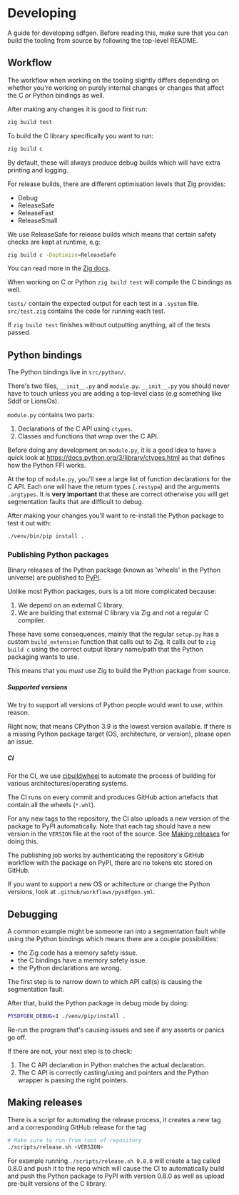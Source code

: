 # Developing

A guide for developing sdfgen. Before reading this, make sure that you
can build the tooling from source by following the top-level README.

## Workflow

The workflow when working on the tooling slightly differs depending on whether
you're working on purely internal changes or changes that affect the C or Python
bindings as well.

After making any changes it is good to first run:
```sh
zig build test
```

To build the C library specifically you want to run:
```sh
zig build c
```

By default, these will always produce debug builds which will have extra printing
and logging.

For release builds, there are different optimisation levels that Zig provides:
* Debug
* ReleaseSafe
* ReleaseFast
* ReleaseSmall

We use ReleaseSafe for release builds which means that certain safety checks are
kept at runtime, e.g:
```sh
zig build c -Doptimize=ReleaseSafe
```

You can read more in the
[Zig docs](https://ziglang.org/documentation/master/#Build-Mode).

When working on C or Python `zig build test` will compile the C bindings as
well.

`tests/` contain the expected output for each test in a `.system` file.
`src/test.zig` contains the code for running each test.

If `zig build test` finishes without outputting anything, all of the tests
passed.

## Python bindings

The Python bindings live in `src/python/`.

There's two files, `__init__.py` and `module.py`. `__init__.py` you should never
have to touch unless you are adding a top-level class (e.g something like Sddf
or LionsOs).

`module.py` contains two parts:
1. Declarations of the C API using `ctypes`.
2. Classes and functions that wrap over the C API.

Before doing any development on `module.py`, it is a good idea to have a quick
look at https://docs.python.org/3/library/ctypes.html as that defines how the
Python FFI works.

At the top of `module.py`, you'll see a large list of function declarations for
the C API. Each one will have the return types (`.restype`) and the arguments
`.argtypes`. It is **very important** that these are correct otherwise you will
get segmentation faults that are difficult to debug.

After making your changes you'll want to re-install the Python package to test
it out with:
```sh
./venv/bin/pip install .
```

### Publishing Python packages

Binary releases of the Python package (known as 'wheels' in the Python universe)
are published to [PyPI](https://pypi.org/project/sdfgen/).

Unlike most Python packages, ours is a bit more complicated because:
1. We depend on an external C library.
2. We are building that external C library via Zig and not a regular C compiler.

These have some consequences, mainly that the regular `setup.py` has a custom
`build_extension` function that calls out to Zig. It calls out to `zig build c`
using the correct output library name/path that the Python packaging
wants to use.

This means that you *must* use Zig to build the Python package from source.

##### Supported versions

We try to support all versions of Python people would want to use, within reason.

Right now, that means CPython 3.9 is the lowest version available. If there is a
missing Python package target (OS, architecture, or version), please open an issue.

##### CI

For the CI, we use [cibuildwheel](https://cibuildwheel.pypa.io/) to
automate the process of building for various architectures/operating systems.

The CI runs on every commit and produces GitHub action artefacts that contain
all the wheels (`*.whl`).

For any new tags to the repository, the CI also uploads a new version of the
package to PyPI automatically. Note that each tag should have a new version in
the `VERSION` file at the root of the source.
See [Making releases](#making-releases) for doing this.

The publishing job works by authenticating the repository's GitHub workflow with
the package on PyPI, there are no tokens etc stored on GitHub.

If you want to support a new OS or achitecture or change the Python versions,
look at `.github/workflows/pysdfgen.yml`.

## Debugging

A common example might be someone ran into a segmentation fault while using the
Python bindings which means there are a couple possibilities:
* the Zig code has a memory safety issue.
* the C bindings have a memory safety issue.
* the Python declarations are wrong.

The first step is to narrow down to which API call(s) is causing the
segmentation fault.

After that, build the Python package in debug mode by doing:
```sh
PYSDFGEN_DEBUG=1 ./venv/pip/install .
```

Re-run the program that's causing issues and see if any asserts or panics go
off.

If there are not, your next step is to check:
1. The C API declaration in Python matches the actual declaration.
2. The C API is correctly casting/using and pointers and the Python wrapper is
   passing the right pointers.

## Making releases

There is a script for automating the release process, it creates a new tag
and a corresponding GitHub release for the tag

```sh
# Make sure to run from root of repository
./scripts/release.sh <VERSION>
```

For example running `./scripts/release.sh 0.8.0` will create a tag called
0.8.0 and push it to the repo which will cause the CI to automatically build
and push the Python package to PyPI with version 0.8.0 as well as upload
pre-built versions of the C library.
